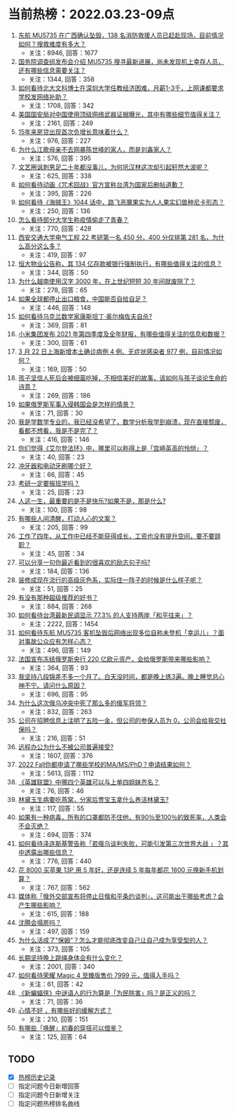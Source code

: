 # 当前热榜：2022.03.23-09点
1. [东航 MU5735 在广西确认坠毁，138 名消防救援人员已赶赴现场，目前情况如何？搜救难度有多大？](https://www.zhihu.com/question/523262879)
    * 关注：8946, 回答：1677
2. [国务院调查组发布会介绍 MU5735 搜寻最新进展，尚未发现机上幸存人员，还有哪些信息需要关注？](https://www.zhihu.com/question/523453110)
    * 关注：1344, 回答：358
3. [如何看待北大文科博士在深圳大学任教经济困难，月薪1-3千，上网课都要求学校发网络补助？](https://www.zhihu.com/question/523218182)
    * 关注：1708, 回答：342
4. [美国国安局对中国使用顶级网络武器证据曝光，其中有哪些细节值得关注？](https://www.zhihu.com/question/523428620)
    * 关注：2161, 回答：249
5. [15年来房贷出现首次负增长意味着什么？](https://www.zhihu.com/question/522037765)
    * 关注：976, 回答：227
6. [为什么江歌母亲不去网暴陈世峰的家人，而是刘鑫家人？](https://www.zhihu.com/question/522982496)
    * 关注：576, 回答：395
7. [文艺圈讽刺男足二十年都没事儿，为何巩汉林这次却引起轩然大波呢？](https://www.zhihu.com/question/522406904)
    * 关注：625, 回答：338
8. [如何看待动画《咒术回战》官方宣称台湾为国家后删帖道歉？](https://www.zhihu.com/question/523496801)
    * 关注：395, 回答：226
9. [如何看待《海贼王》1044 话中，路飞恶魔果实为人人果实幻兽种尼卡形态？](https://www.zhihu.com/question/523487570)
    * 关注：250, 回答：136
10. [怎么看待部分大学生称疫情偷走了青春？](https://www.zhihu.com/question/523071073)
    * 关注：770, 回答：428
11. [西安交通大学电气工程 22 考研第一名 450 分，400 分仅排第 281 名，为什么高分这么多？](https://www.zhihu.com/question/523128593)
    * 关注：419, 回答：97
12. [恒大物业公告称，其 134 亿存款被银行强制执行，有哪些值得关注的信息？](https://www.zhihu.com/question/523369331)
    * 关注：344, 回答：50
13. [为什么越南使用汉字 3000 年，在上世纪短短 30 年间就废除了？](https://www.zhihu.com/question/500926734)
    * 关注：278, 回答：65
14. [如果全球都停止出口粮食，中国能否自给自足？](https://www.zhihu.com/question/383527607)
    * 关注：446, 回答：148
15. [如何看待乌克兰数学家康斯坦丁·奥尔梅佐夫自杀?](https://www.zhihu.com/question/523414009)
    * 关注：369, 回答：81
16. [小米集团发布 2021 年第四季度及全年财报，有哪些值得关注的信息和数据？](https://www.zhihu.com/question/523472055)
    * 关注：300, 回答：61
17. [3 月 22 日上海新增本土确诊病例 4 例、无症状感染者 977 例，目前情况如何？](https://www.zhihu.com/question/523565509)
    * 关注：169, 回答：50
18. [孩子坚信人死后会被细菌吃掉，不相信美好的故事，该如何与孩子谈论生命的诗意？](https://www.zhihu.com/question/522395204)
    * 关注：269, 回答：186
19. [如果俄罗斯军事入侵韩国会是怎样的情景？](https://www.zhihu.com/question/47008169)
    * 关注：71, 回答：30
20. [我是学数学专业的，我已经没希望了，数学分析我学到崩溃，现在直接颓废，看都不想看，我是不是完了？](https://www.zhihu.com/question/509486429)
    * 关注：416, 回答：146
21. [你们觉得《艾尔登法环》中，哪里可以称得上是「宫崎英高的怜悯」？](https://www.zhihu.com/question/522640960)
    * 关注：40, 回答：23
22. [冲牙器和电动牙刷哪个好？](https://www.zhihu.com/question/268398280)
    * 关注：66, 回答：45
23. [考研一定要报班学吗？](https://www.zhihu.com/question/423552306)
    * 关注：25, 回答：23
24. [人这一生，最重要的是不是快乐?如果不是，那是什么?](https://www.zhihu.com/question/523400781)
    * 关注：100, 回答：98
25. [有哪些人间清醒，打动人心的文案？](https://www.zhihu.com/question/517562757)
    * 关注：205, 回答：99
26. [工作了四年，从工作中已经不能获得成长，工资也没有提升空间，要不要辞职？](https://www.zhihu.com/question/517229743)
    * 关注：45, 回答：34
27. [可以分享一句你最近看到的很喜欢的励志句子吗?](https://www.zhihu.com/question/519930905)
    * 关注：184, 回答：136
28. [装修成现在流行的高级灰色系，实际住一阵子的时候是什么样子呢？](https://www.zhihu.com/question/354780596)
    * 关注：51, 回答：25
29. [有没有那种超级推荐的好书？](https://www.zhihu.com/question/515595083)
    * 关注：884, 回答：268
30. [如何看待台湾最新民调显示 77.3% 的人支持两岸「和平往来」？](https://www.zhihu.com/question/523217091)
    * 关注：2222, 回答：1454
31. [如何看待东航 MU5735 客机坠毁后网络出现多位自称未登机「幸运儿」？面对事故公众应有怎样心态？](https://www.zhihu.com/question/523398697)
    * 关注：496, 回答：149
32. [法国宣布冻结俄罗斯央行 220 亿欧元资产，会给俄罗斯带来哪些影响？](https://www.zhihu.com/question/523090260)
    * 关注：364, 回答：93
33. [我坚持八段锦差不多一个月了。白天没时间，都是晚上练3遍。晚上睡觉总心神不宁。请问什么原因？](https://www.zhihu.com/question/522397724)
    * 关注：696, 回答：95
34. [为什么这次俄乌冲突中死了那么多的俄军将领？](https://www.zhihu.com/question/523207571)
    * 关注：832, 回答：263
35. [公司在招聘信息上注明了五险一金，但公司的参保人员为 0，公司会给我交社保吗？](https://www.zhihu.com/question/522955169)
    * 关注：216, 回答：51
36. [远程办公为什么不被公司普遍接受?](https://www.zhihu.com/question/333127774)
    * 关注：1607, 回答：376
37. [2022 Fall你都申请了哪些学校的MA/MS/PhD？申请结果如何？](https://www.zhihu.com/question/379814619)
    * 关注：5613, 回答：1112
38. [《英雄联盟》中哪四个英雄可以与上单四姐妹齐名？](https://www.zhihu.com/question/520057402)
    * 关注：76, 回答：46
39. [林黛玉生病要吃燕窝，分家后贾宝玉拿什么养活林黛玉?](https://www.zhihu.com/question/514649319)
    * 关注：117, 回答：55
40. [如果有一种病毒，所有的口罩都防不住他，有90％至100％的致死率，人类会不会灭绝？](https://www.zhihu.com/question/522816637)
    * 关注：694, 回答：374
41. [如何看待泽连斯基警告称「若俄乌谈判失败，可能引发第三次世界大战 」？其中透露出哪些信息？](https://www.zhihu.com/question/523185977)
    * 关注：776, 回答：440
42. [花 8000 买苹果 13P 用 5 年好，还是连续 5 年每年都花 1600 元换新手机划算？](https://www.zhihu.com/question/522801944)
    * 关注：767, 回答：562
43. [媒体称「俄外交部宣布将停止日俄和平条约谈判」，这可能出于哪些考虑？会产生哪些影响？](https://www.zhihu.com/question/523394844)
    * 关注：615, 回答：188
44. [沈腾会塌房吗？](https://www.zhihu.com/question/517958495)
    * 关注：497, 回答：159
45. [为什么活成了“保姆”？怎么才能彻底改变自己让自己成为享受型的人？](https://www.zhihu.com/question/512588692)
    * 关注：373, 回答：105
46. [长期坚持晚上跳绳身体会有什么变化？](https://www.zhihu.com/question/434554470)
    * 关注：2001, 回答：340
47. [如何看待荣耀 Magic 4 至臻版售价 7999 元，值得入手吗？](https://www.zhihu.com/question/522535361)
    * 关注：61, 回答：42
48. [《新蝙蝠侠》中谜语人的行为算是「为民除害」吗？是正义的吗？](https://www.zhihu.com/question/522630467)
    * 关注：71, 回答：36
49. [心情不好 ，有哪些好的缓解方式？](https://www.zhihu.com/question/522320426)
    * 关注：210, 回答：151
50. [有哪些「唤醒」初春的穿搭可以借鉴？](https://www.zhihu.com/question/515962045)
    * 关注：125, 回答：64
## TODO
* [x] [热榜历史记录](hot_history/AllHot.md)
* [ ] 指定问题今日新增回答
* [ ] 指定问题今日新增关注
* [ ] 指定问题热榜排名曲线

